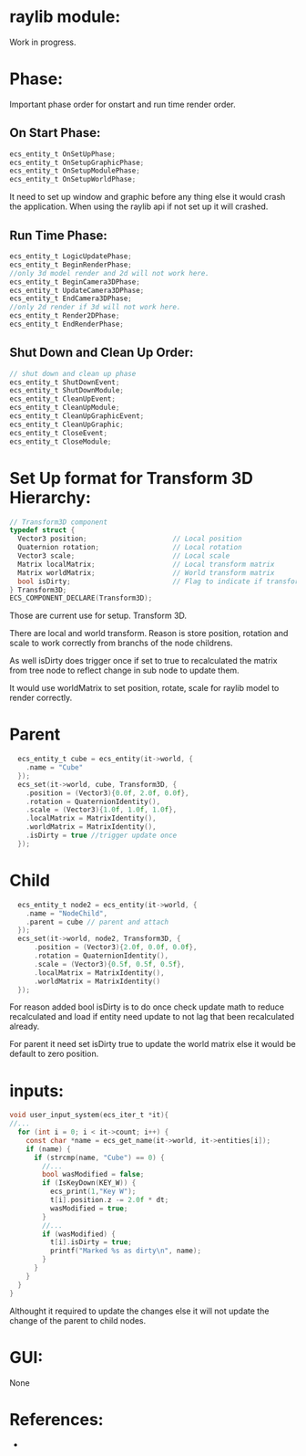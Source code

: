# raylib module:
  Work in progress.

# Phase:
  Important phase order for onstart and run time render order.

## On Start Phase:

```c
ecs_entity_t OnSetUpPhase;
ecs_entity_t OnSetupGraphicPhase;
ecs_entity_t OnSetupModulePhase;
ecs_entity_t OnSetupWorldPhase;
```
It need to set up window and graphic before any thing else it would crash the application. When using the raylib api if not set up it will crashed.

## Run Time Phase:

```c
ecs_entity_t LogicUpdatePhase;
ecs_entity_t BeginRenderPhase;
//only 3d model render and 2d will not work here.
ecs_entity_t BeginCamera3DPhase;
ecs_entity_t UpdateCamera3DPhase;
ecs_entity_t EndCamera3DPhase;
//only 2d render if 3d will not work here.
ecs_entity_t Render2DPhase;
ecs_entity_t EndRenderPhase;
```

## Shut Down and Clean Up Order:

```c
// shut down and clean up phase
ecs_entity_t ShutDownEvent;
ecs_entity_t ShutDownModule;
ecs_entity_t CleanUpEvent;
ecs_entity_t CleanUpModule;
ecs_entity_t CleanUpGraphicEvent;
ecs_entity_t CleanUpGraphic;
ecs_entity_t CloseEvent;
ecs_entity_t CloseModule;
```

# Set Up format for Transform 3D Hierarchy:
```c
// Transform3D component
typedef struct {
  Vector3 position;                     // Local position
  Quaternion rotation;                  // Local rotation
  Vector3 scale;                        // Local scale
  Matrix localMatrix;                   // Local transform matrix
  Matrix worldMatrix;                   // World transform matrix
  bool isDirty;                         // Flag to indicate if transform needs updating
} Transform3D;
ECS_COMPONENT_DECLARE(Transform3D);
```
  Those are current use for setup. Transform 3D.

  There are local and world transform. Reason is store position, rotation and scale to work correctly from branchs of the node childrens.

  As well isDirty does trigger once if set to true to recalculated the matrix from tree node to reflect change in sub node to update them.

  It would use worldMatrix to set position, rotate, scale for raylib model to render correctly.

# Parent
```c
  ecs_entity_t cube = ecs_entity(it->world, {
    .name = "Cube"
  });
  ecs_set(it->world, cube, Transform3D, {
    .position = (Vector3){0.0f, 2.0f, 0.0f},
    .rotation = QuaternionIdentity(),
    .scale = (Vector3){1.0f, 1.0f, 1.0f},
    .localMatrix = MatrixIdentity(),
    .worldMatrix = MatrixIdentity(),
    .isDirty = true //trigger update once
  });
```
# Child
```c
  ecs_entity_t node2 = ecs_entity(it->world, {
    .name = "NodeChild",
    .parent = cube // parent and attach
  });
  ecs_set(it->world, node2, Transform3D, {
      .position = (Vector3){2.0f, 0.0f, 0.0f},
      .rotation = QuaternionIdentity(),
      .scale = (Vector3){0.5f, 0.5f, 0.5f},
      .localMatrix = MatrixIdentity(),
      .worldMatrix = MatrixIdentity()
  });
```
  For reason added bool isDirty is to do once check update math to reduce recalculated and load if entity need update to not lag that been recalculated already.

  For parent it need set isDirty true to update the world matrix else it would be default to zero position.

# inputs:

```c
void user_input_system(ecs_iter_t *it){
//...
  for (int i = 0; i < it->count; i++) {
    const char *name = ecs_get_name(it->world, it->entities[i]);
    if (name) {
      if (strcmp(name, "Cube") == 0) {
        //...
        bool wasModified = false;
        if (IsKeyDown(KEY_W)) {
          ecs_print(1,"Key W");
          t[i].position.z -= 2.0f * dt;
          wasModified = true;
        }
        //...
        if (wasModified) {
          t[i].isDirty = true;
          printf("Marked %s as dirty\n", name);
        }
      }
    }
  }
}
```
  Althought it required to update the changes else it will not update the change of the parent to child nodes.

# GUI:
 None

# References:
 * 